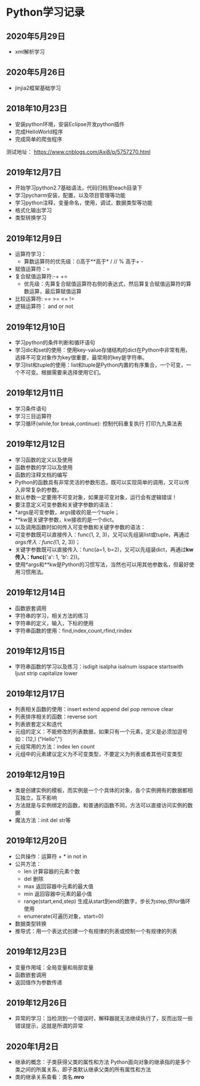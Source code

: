 # Python学习记录

## 2020年5月29日
- xml解析学习


## 2020年5月26日
- jinjia2框架基础学习

## 2018年10月23日
- 安装python环境，安装Eclipse开发python插件
- 完成HelloWorld程序
- 完成简单的爬虫程序

测试地址： https://www.cnblogs.com/Axi8/p/5757270.html

## 2019年12月7日
- 开始学习python2.7基础语法，代码归档至teach目录下
- 学习pycharm安装，配置，以及项目管理等功能
- 学习python注释，变量命名，使用，调试，数据类型等功能
- 格式化输出学习
- 类型转换学习

## 2019年12月9日
- 运算符学习：
    - 算数运算符的优先级：()高于**高于* / // % 高于+ -
- 赋值运算符：=
- 复合赋值运算符:-+ +=
    - 优先级：先算复合赋值运算符右侧的表达式，然后算复合赋值运算符的算数运算，最后算赋值运算
- 比较运算符: == >=  <= !=
- 逻辑运算符： and or not

## 2019年12月10日
- 学习python的条件判断和循环语句
- 学习dic和set的使用：使用key-value存储结构的dict在Python中非常有用，选择不可变对象作为key很重要，最常用的key是字符串。
- 学习list和tuple的使用：list和tuple是Python内置的有序集合，一个可变，一个不可变。根据需要来选择使用它们。

## 2019年12月11日
- 学习条件语句
- 学习三目运算符
- 学习循环(while,for break,continue): 控制代码重复执行 打印九九乘法表

## 2019年12月12日
- 学习函数的定义以及使用
- 函数参数的学习以及使用
- 函数的注释文档的编写
- Python的函数具有非常灵活的参数形态，既可以实现简单的调用，又可以传入非常复杂的参数。
- 默认参数一定要用不可变对象，如果是可变对象，运行会有逻辑错误！
- 要注意定义可变参数和关键字参数的语法：
- *args是可变参数，args接收的是一个tuple；
- **kw是关键字参数，kw接收的是一个dict。
- 以及调用函数时如何传入可变参数和关键字参数的语法：
- 可变参数既可以直接传入：func(1, 2, 3)，又可以先组装list或tuple，再通过*args传入：func(*(1, 2, 3))；
- 关键字参数既可以直接传入：func(a=1, b=2)，又可以先组装dict，再通过**kw传入：func(**{'a': 1, 'b': 2})。
- 使用*args和**kw是Python的习惯写法，当然也可以用其他参数名，但最好使用习惯用法。

## 2019年12月14日
- 函数嵌套调用
- 字符串的学习，相关方法的练习
- 字符串的定义，输入，下标的使用
- 字符串函数的使用：find,index,count,rfind,rindex

## 2019年12月15日
- 字符串函数的学习以及练习：isdigit isalpha  isalnum isspace startswith ljust strip capitalize lower

## 2019年12月17日
- 列表相关函数的使用：insert  extend  append del pop remove clear
- 列表排序相关的函数：reverse sort
- 列表嵌套定义和迭代
- 元组的定义：不能修改的列表数据，如果只有一个元素，定义是必须加逗号如：(12,)  ("Hello",")
- 元组常用的方法：index len count
- 元组中的元素建议定义为不可变类型，不要定义为列表或者其他可变类型

## 2019年12月19日
- 类是创建实例的模板，而实例是一个个具体的对象，各个实例拥有的数据都相互独立，互不影响
- 方法就是与实例绑定的函数，和普通的函数不同，方法可以直接访问实例的数据
- 魔法方法：init del str等

## 2019年12月20日
- 公共操作：运算符 + * in not in
- 公共方法：
    - len 计算容器的元素个数
    - del 删除
    - max 返回容器中元素的最大值
    - min 返回容器中元素的最小值
    - range(start,end,step) 生成从start到end的数字，步长为step,供for循环使用
    - enumerate(可遍历对象，start=0)
- 数据类型转换
- 推导式：用一个表达式创建一个有规律的列表或控制一个有规律的列表

## 2019年12月23日
- 变量作用域：全局变量和局部变量
- 函数嵌套调用
- 返回值作为参数传递

## 2019年12月26日
- 异常的学习：当检测到一个错误时，解释器就无法继续执行了，反而出现一些错误提示，这就是所谓的异常

## 2020年1月2日
- 继承的概念：子类获得父类的属性和方法
Python面向对象的继承指的是多个类之间的所属关系，即子类默认继承父类的所有属性和方法
- 类的继承关系查看：类名.__mro__